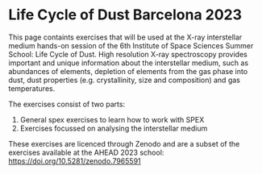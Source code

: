 # Life Cycle of Dust Barcelona 2023
This page containts exercises that will be used at the X-ray interstellar medium hands-on session of the 6th Institute of Space Sciences Summer School: Life Cycle of Dust.
High resolution X-ray spectroscopy provides important and unique information about the interstellar medium, such as abundances of elements, depletion of elements from the gas phase into dust, dust properties (e.g. crystallinity, size and composition) and gas temperatures.

The exercises consist of two parts: 
1) General spex exercises to learn how to work with SPEX
2) Exercises focussed on analysing the interstellar medium

These exercises are licenced through Zenodo and are a subset of the exercises available at the AHEAD 2023 school:
https://doi.org/10.5281/zenodo.7965591





